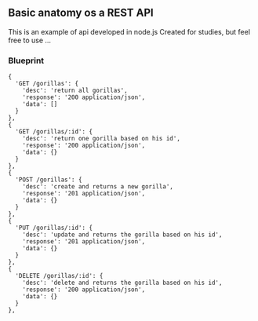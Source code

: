 ## Basic anatomy os a REST API

This is an example of api developed in node.js
Created for studies, but feel free to use ...

### Blueprint

```.
{
  'GET /gorillas': {
    'desc': 'return all gorillas',
    'response': '200 application/json',
    'data': []
  }
},
{
  'GET /gorillas/:id': {
    'desc': 'return one gorilla based on his id',
    'response': '200 application/json',
    'data': {}
  }
},
{
  'POST /gorillas': {
    'desc': 'create and returns a new gorilla',
    'response': '201 application/json',
    'data': {}
  }
},
{
  'PUT /gorillas/:id': {
    'desc': 'update and returns the gorilla based on his id',
    'response': '201 application/json',
    'data': {}
  }
},
{
  'DELETE /gorillas/:id': {
    'desc': 'delete and returns the gorilla based on his id',
    'response': '200 application/json',
    'data': {}
  }
},
```
